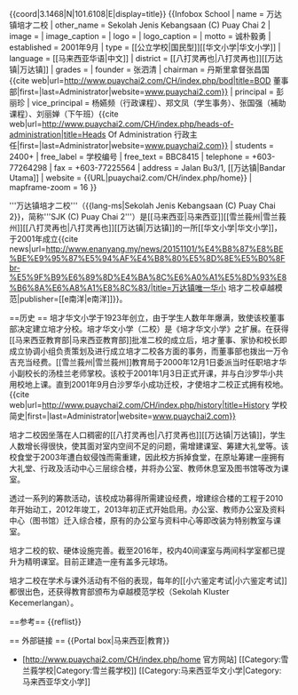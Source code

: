 {{coord|3.1468|N|101.6108|E|display=title}}
{{Infobox School
| name           = 万达镇培才二校
| other_name     = Sekolah Jenis Kebangsaan (C) Puay Chai 2
| image          =
| image_caption  =
| logo           =
| logo_caption   =
| motto          = 诚朴毅勇
| established    = 2001年9月
| type           = [[公立学校|国民型]][[华文小学|华文小学]]
| language       = [[马来西亚华语|中文]]
| district       = [[八打灵再也|八打灵再也]][[万达镇|万达镇]]
| grades         = 
| founder        = 张泗清
| chairman       = 丹斯里拿督张昌国<ref>{{cite web|url=http://www.puaychai2.com/CH/index.php/bod|title=BOD 董事部|first=|last=Administrator|website=www.puaychai2.com}}</ref>
| principal      = 彭丽珍
| vice_principal = 杨嬿频（行政课程）、郑文凤（学生事务）、张国强（補助课程）、刘丽婵（下午班）<ref>{{cite web|url=http://www.puaychai2.com/CH/index.php/heads-of-administration|title=Heads Of Administration 行政主任|first=|last=Administrator|website=www.puaychai2.com}}</ref>
| students       = 2400+
| free_label     = 学校编号
| free_text      = BBC8415
| telephone      = +603-77264298
| fax            = +603-77225564
| address        = Jalan Bu3/1, [[万达镇|Bandar Utama]] 
| website        = {{URL|puaychai2.com/CH/index.php/home}}
| mapframe-zoom  = 16
}}

'''万达镇培才二校'''（{{lang-ms|Sekolah Jenis Kebangsaan (C) Puay Chai 2}}，简称'''SJK (C) Puay Chai 2'''）是[[马来西亚|马来西亚]][[雪兰莪州|雪兰莪州]][[八打灵再也|八打灵再也]][[万达镇|万达镇]]的一所[[华文小学|华文小学]]，于2001年成立<ref>{{cite news|url=http://www.enanyang.my/news/20151101/%E4%B8%87%E8%BE%BE%E9%95%87%E5%94%AF%E4%B8%80%E5%8D%8E%E5%B0%8Fbr-%E5%9F%B9%E6%89%8D%E4%BA%8C%E6%A0%A1%E5%8D%93%E8%B6%8A%E6%A8%A1%E8%8C%83/|title=万达镇唯一华小 培才二校卓越模范|publisher=[[e南洋|e南洋]]}}</ref>。

==历史 ==
培才华文小学于1923年创立，由于学生人数年年爆满，致使该校董事部决定建立培才分校。培才华文小学（二校）是《培才华文小学》之扩展。在获得[[马来西亚教育部|马来西亚教育部]]批准二校的成立后，培才董事、家协和校长即成立协调小组负责策划及进行成立培才二校各方面的事务，而董事部也拨出一万令吉充当经费。[[雪兰莪州|雪兰莪州]]教育局于2000年12月1日委派当时任职培才华小副校长的汤桂兰老师掌校。该校于2001年1月3日正式开课，并与白沙罗华小共用校地上课。直到2001年9月白沙罗华小成功迁校，才使培才二校正式拥有校地。<ref name="auto">{{cite web|url=http://www.puaychai2.com/CH/index.php/history|title=History 学校简史|first=|last=Administrator|website=www.puaychai2.com}}</ref>

培才二校因坐落在人口稠密的[[八打灵再也|八打灵再也]][[万达镇|万达镇]]，学生人数增长得很快，使其面对室内空间不足的问题，需增建课室、筹建大礼堂等。该校食堂于2003年遭白蚁侵蚀而需重建，因此校方拆掉食堂，在原址筹建一座拥有大礼堂、行政及活动中心三层综合楼，并将办公室、教师休息室及图书馆等改为课室。<ref name="auto"/>

透过一系列的筹款活动，该校成功募得所需建设经费，增建综合楼的工程于2010年开始动工，2012年竣工，2013年初正式开始启用。办公室、教师办公室及资料中心（图书馆）迁入综合楼，原有的办公室与资料中心等即改装为特别教室与课室。<ref name="auto"/>

培才二校的软、硬体设施完善。截至2016年，校内40间课室与两间科学室都已提升为精明课室。目前正建造一座有盖多元球场。<ref name="auto"/>

培才二校在学术与课外活动有不俗的表现，每年的[[小六鉴定考试|小六鉴定考试]]都很出色，还获得教育部颁布为卓越模范学校（Sekolah Kluster Kecemerlangan）。<ref name="auto"/>

==参考==
{{reflist}}

== 外部链接 ==
{{Portal box|马来西亚|教育}}
* [http://www.puaychai2.com/CH/index.php/home 官方网站]
[[Category:雪兰莪学校|Category:雪兰莪学校]]
[[Category:马来西亚华文小学|Category:马来西亚华文小学]]
